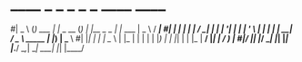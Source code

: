 
 # ____    _         _            _   _               _                    ____    ____  
 #|  _ \  (_)  ___  | |_   _ __  (_) | |__    _   _  | |_    ___          |  _ \  / ___| 
 #| | | | | | / __| | __| | '__| | | | '_ \  | | | | | __|  / _ \  _____  | |_) | \___ \ 
 #| |_| | | | \__ \ | |_  | |    | | | |_) | | |_| | | |_  |  __/ |_____| |  __/   ___) |
 #|____/  |_| |___/  \__| |_|    |_| |_.__/   \__,_|  \__|  \___|         |_|     |____/ 
                                                                                        
